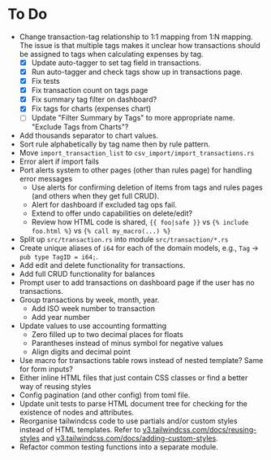 # To Do

- Change transaction-tag relationship to 1:1 mapping from 1:N mapping. The issue is that multiple tags makes it unclear
  how transactions should be assigned to tags when calculating expenses by tag.
  - [x] Update auto-tagger to set tag field in transactions. 
  - [x] Run auto-tagger and check tags show up in transactions page.
  - [x] Fix tests
  - [x] Fix transaction count on tags page
  - [x] Fix summary tag filter on dashboard?
  - [x] Fix tags for charts (expenses chart)
  - [ ] Update "Filter Summary by Tags" to more appropriate name. "Exclude Tags from Charts"?
- Add thousands separator to chart values.
- Sort rule alphabetically by tag name then by rule pattern.
- Move `import_transaction_list` to `csv_import/import_transactions.rs`
- Error alert if import fails
- Port alerts system to other pages (other than rules page) for handling error messages
  - Use alerts for confirming deletion of items from tags and rules pages (and others when they get full CRUD).
  - Alert for dashboard if excluded tag ops fail.
  - Extend to offer undo capabilities on delete/edit?
  - Review how HTML code is shared, `{{ foo|safe }}` vs `{% include foo.html %}` vs `{% call my_macro(...) %}`
- Split up `src/transaction.rs` into module `src/transaction/*.rs`
- Create unique aliases of `i64` for each of the domain models, e.g., `Tag` -> `pub type TagID = i64;`.
- Add edit and delete functionality for transactions.
- Add full CRUD functionality for balances
- Prompt user to add transactions on dashboard page if the user has no transactions.
- Group transactions by week, month, year.
  - Add ISO week number to transaction
  - Add year number
- Update values to use accounting formatting
  - Zero filled up to two decimal places for floats
  - Parantheses instead of minus symbol for negative values
  - Align digits and decimal point
- Use macro for transactions table rows instead of nested template? Same for form inputs?
- Either inline HTML files that just contain CSS classes or find a better way of reusing styles
- Config pagination (and other config) from toml file.
- Update unit tests to parse HTML document tree for checking for the existence
  of nodes and attributes.
- Reorganise tailwindcss code to use partials and/or custom styles instead of
  HTML templates.
  Refer to [v3.tailwindcss.com/docs/reusing-styles](https://v3.tailwindcss.com/docs/reusing-styles) and [v3.tailwindcss.com/docs/adding-custom-styles](https://v3.tailwindcss.com/docs/adding-custom-styles).
- Refactor common testing functions into a separate module.
